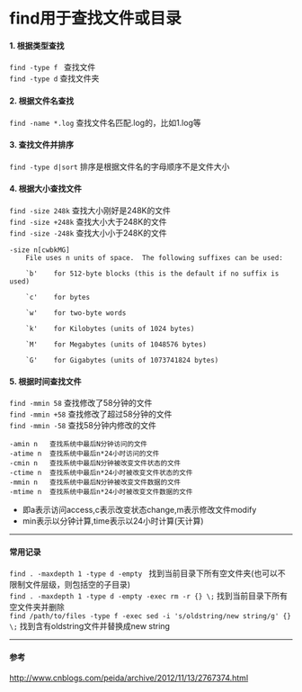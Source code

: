find用于查找文件或目录
==


#### 1. 根据类型查找

`find -type f ` 查找文件  
`find -type d`  查找文件夹  

#### 2. 根据文件名查找

`find -name *.log` 查找文件名匹配.log的，比如1.log等

#### 3. 查找文件并排序

`find -type d|sort`  排序是根据文件名的字母顺序不是文件大小

#### 4. 根据大小查找文件
`find -size 248k`  查找大小刚好是248K的文件<br>
`find -size +248k` 查找大小大于248K的文件<br>
`find -size -248k` 查找大小小于248K的文件<br>

```man
-size n[cwbkMG]
    File uses n units of space.  The following suffixes can be used:

    `b'    for 512-byte blocks (this is the default if no suffix is used)

    `c'    for bytes

    `w'    for two-byte words

    `k'    for Kilobytes (units of 1024 bytes)

    `M'    for Megabytes (units of 1048576 bytes)

    `G'    for Gigabytes (units of 1073741824 bytes)
```

#### 5. 根据时间查找文件
 `find -mmin 58` 查找修改了58分钟的文件  
 `find -mmin +58` 查找修改了超过58分钟的文件  
 `find -mmin -58` 查找58分钟内修改的文件  


```
-amin n   查找系统中最后N分钟访问的文件
-atime n  查找系统中最后n*24小时访问的文件
-cmin n   查找系统中最后N分钟被改变文件状态的文件
-ctime n  查找系统中最后n*24小时被改变文件状态的文件
-mmin n   查找系统中最后N分钟被改变文件数据的文件
-mtime n  查找系统中最后n*24小时被改变文件数据的文件
```
 - 即a表示访问access,c表示改变状态change,m表示修改文件modify
 - min表示以分钟计算,time表示以24小时计算(天计算)

---
#### 常用记录
`find . -maxdepth 1 -type d -empty`    找到当前目录下所有空文件夹(也可以不限制文件层级，则包括空的子目录)  
`find . -maxdepth 1 -type d -empty -exec rm -r {} \;`  找到当前目录下所有空文件夹并删除  
`find /path/to/files -type f -exec sed -i 's/oldstring/new string/g' {} \;` 找到含有oldstring文件并替换成new string

---
#### 参考 
http://www.cnblogs.com/peida/archive/2012/11/13/2767374.html
